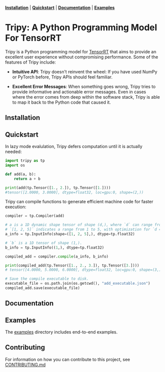 [**Installation**](#installation) | [**Quickstart**](#quickstart) | [**Documentation**](#documentation) | [**Examples**](#examples)

# Tripy: A Python Programming Model For TensorRT

Tripy is a Python programming model for [TensorRT](https://developer.nvidia.com/tensorrt) that aims to provide an excellent
user experience without compromising performance. Some of the features of Tripy include:

- **Intuitive API**: Tripy doesn't reinvent the wheel: If you have used NumPy or
    PyTorch before, Tripy APIs should feel familiar.

- **Excellent Error Messages**: When something goes wrong, Tripy tries to provide
    informative and actionable error messages. Even in cases where the error comes
    from deep within the software stack, Tripy is able to map it back to the Python code
    that caused it.


## Installation

<!-- TODO (#release): Include `pip install` instructions here. Also, point to documentation for building mlir-tensorrt from source and using the built python packages. -->


## Quickstart

In lazy mode evalulation, Tripy defers computation until it is actually needed:

```py
import tripy as tp
import os

def add(a, b):
    return a + b

print(add(tp.Tensor([1., 2.]), tp.Tensor([1.])))
#tensor([2.0000, 3.0000], dtype=float32, loc=gpu:0, shape=(2,))
```

Tripy can compile functions to generate efficient machine code for faster execution:

```py
compiler = tp.Compiler(add)

# a is a 1D dynamic shape tensor of shape (d,), where `d` can range from 1 to 5.
# `[1, 2, 5]` indicates a range from 1 to 5, with optimization for `d = 2`.
a_info = tp.InputInfo(shape=([1, 2, 5],), dtype=tp.float32)

# `b` is a 1D tensor of shape (1,).
b_info = tp.InputInfo((1,), dtype=tp.float32)

compiled_add = compiler.compile(a_info, b_info)

print(compiled_add(tp.Tensor([1., 2., 3.]), tp.Tensor([3.])))
# tensor([4.0000, 5.0000, 6.0000], dtype=float32, loc=gpu:0, shape=(3,))

# Save the compile executable to disk.
executable_file = os.path.join(os.getcwd(), "add_executable.json")
compiled_add.save(executable_file)
```


<!-- TODO (#release): Link to intro to tripy guide -->


<!-- Tripy: DOC: OMIT Start -->

## Documentation

<!-- TODO (#release): Link to docs -->


## Examples

The [examples](./examples/) directory includes end-to-end examples.


## Contributing

For information on how you can contribute to this project, see [CONTRIBUTING.md](./CONTRIBUTING.md)

<!-- Tripy: DOC: OMIT End -->
